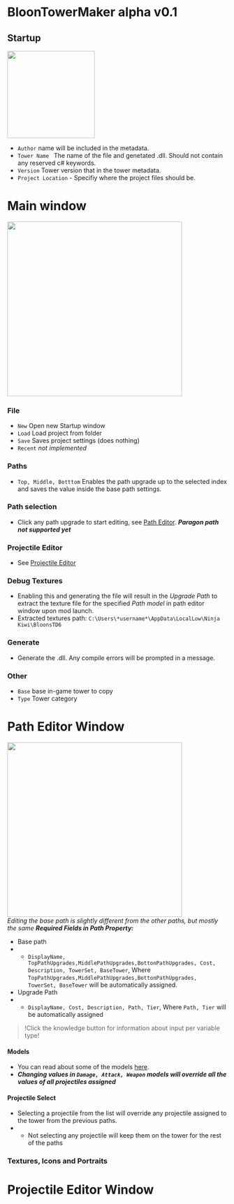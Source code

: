 # BloonTowerMaker alpha v0.1

## Startup
<a href="url"><img src="https://user-images.githubusercontent.com/31301575/156145828-97e0fcec-1392-4fd8-9651-c2cf62224b20.png" width="200px"></a>  
- ```Author``` name will be included in the metadata.
- ```Tower Name ``` The name of the file and genetated .dll. Should not contain any reserved c# keywords.
- ```Version``` Tower version that in the tower metadata.
- ```Project Location``` - Specifiy where the project files should be.

# Main window
<a href="url"><img src="https://user-images.githubusercontent.com/31301575/156149188-b01651d8-2d2c-44e9-bb34-62274206d421.png" width="400px"></a>

### File
- ```New``` Open new Startup window
- ```Load``` Load project from folder
- ```Save``` Saves project settings (does nothing)
- ```Recent``` _not implemented_

### Paths
- ```Top, Middle, Botttom``` Enables the path upgrade up to the selected index and saves the value inside the base path settings.
### Path selection
- Click any path upgrade to start editing, see [Path Editor](https://github.com/millefoleon/BloonTowerMaker/new/master?readme=1#path-editor-window). ***Paragon path not supported yet***
### Projectile Editor
- See [Projectile Editor](https://github.com/millefoleon/BloonTowerMaker/new/master?readme=1#projectile-editor-window)
### Debug Textures
- Enabling this and generating the file will result in the *Upgrade Path* to extract the texture file for the specified *Path model* in path editor window upon mod launch.
- Extracted textures path: ```C:\Users\*username*\AppData\LocalLow\Ninja Kiwi\BloonsTD6```
### Generate
- Generate the .dll. Any compile errors will be prompted in a message.
### Other
- ```Base``` base in-game tower to copy
- ```Type``` Tower category

# Path Editor Window
<a href="url"><img src="https://user-images.githubusercontent.com/31301575/156157964-54a97898-e548-4b1e-a492-3ab1a100f1f7.png" width="400px"></a>  
_Editing the base path is slightly different from the other paths, but mostly the same_
***Required Fields in Path Property:***
- Base path
- - ```DisplayName, TopPathUpgrades,MiddlePathUpgrades,BottonPathUpgrades, Cost, Description, TowerSet, BaseTower```, Where ```TopPathUpgrades,MiddlePathUpgrades,BottonPathUpgrades, TowerSet, BaseTower``` will be automatically assigned.
- Upgrade Path
- -  ```DisplayName, Cost, Description, Path, Tier```, Where ```Path, Tier``` will be automatically assigned

> !Click the knowledge button for information about input per variable type!

#### Models
- You can read about some of the models [here](https://github.com/gurrenm3/BTD-Mod-Helper/wiki/Making-a-Custom-Tower).
- ***Changing values in ```Damage, Attack, Weapon``` models will override all the values of all projectiles assigned***

#### Projectile Select
- Selecting a projectile from the list will override any projectile assigned to the tower from the previous paths.
- - Not selecting any projectile will keep them on the tower for the rest of the paths

### Textures, Icons and Portraits

# Projectile Editor Window
